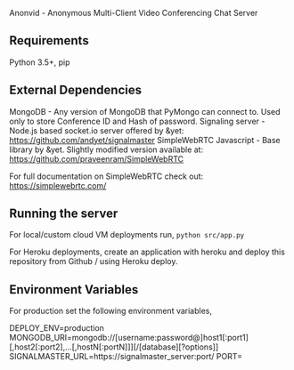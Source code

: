 Anonvid - Anonymous Multi-Client Video Conferencing Chat Server

Requirements
------------
Python 3.5+, pip

External Dependencies
---------------------

MongoDB - Any version of MongoDB that PyMongo can connect to. Used only to store Conference ID and Hash of password.
Signaling server - Node.js based socket.io server offered by &yet: https://github.com/andyet/signalmaster
SimpleWebRTC Javascript - Base library by &yet. Slightly modified version available at: https://github.com/praveenram/SimpleWebRTC

For full documentation on SimpleWebRTC check out: https://simplewebrtc.com/

Running the server
------------------

For local/custom cloud VM deployments run, `python src/app.py`

For Heroku deployments, create an application with heroku and deploy this repository from Github / using Heroku deploy.

Environment Variables
---------------------

For production set the following environment variables,

DEPLOY_ENV=production
MONGODB_URI=mongodb://[username:password@]host1[:port1][,host2[:port2],...[,hostN[:portN]]][/[database][?options]]
SIGNALMASTER_URL=https://signalmaster_server:port/
PORT=<port to bind python server to>
